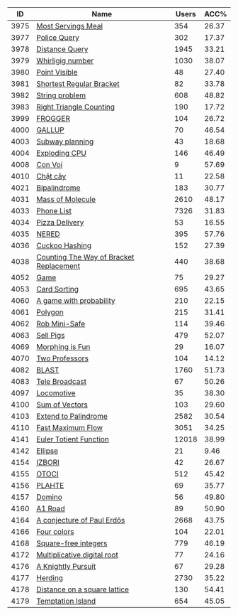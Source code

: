 | ID | Name | Users | ACC% |
|---|---|---|---|
| 3975 | [Most Servings Meal](https://www.spoj.com/problems/MKUHAR) | 354 | 26.37 |
| 3977 | [Police Query](https://www.spoj.com/problems/POLQUERY) | 302 | 17.37 |
| 3978 | [Distance Query](https://www.spoj.com/problems/DISQUERY) | 1945 | 33.21 |
| 3979 | [Whirligig number](https://www.spoj.com/problems/MZVRK) | 1030 | 38.07 |
| 3980 | [Point Visible](https://www.spoj.com/problems/MPOINT) | 48 | 27.40 |
| 3981 | [Shortest Regular Bracket](https://www.spoj.com/problems/MBRACKET) | 82 | 33.78 |
| 3982 | [String problem](https://www.spoj.com/problems/MSTRING) | 608 | 48.82 |
| 3983 | [Right Triangle Counting](https://www.spoj.com/problems/RIGHTTRI) | 190 | 17.72 |
| 3999 | [FROGGER](https://www.spoj.com/problems/FROGGER) | 104 | 26.72 |
| 4000 | [GALLUP](https://www.spoj.com/problems/GALLUP) | 70 | 46.54 |
| 4003 | [Subway planning](https://www.spoj.com/problems/SUBWAYPL) | 43 | 18.68 |
| 4004 | [Exploding CPU](https://www.spoj.com/problems/CPU) | 146 | 46.49 |
| 4008 | [Con Voi](https://www.spoj.com/problems/MCONVOI) | 9 | 57.69 |
| 4010 | [Chặt cây](https://www.spoj.com/problems/OPTCUT) | 11 | 22.58 |
| 4021 | [Bipalindrome](https://www.spoj.com/problems/MBIPALIN) | 183 | 30.77 |
| 4031 | [Mass of Molecule](https://www.spoj.com/problems/MMASS) | 2610 | 48.17 |
| 4033 | [Phone List](https://www.spoj.com/problems/PHONELST) | 7326 | 31.83 |
| 4034 | [Pizza Delivery](https://www.spoj.com/problems/MDOSTAVA) | 53 | 16.55 |
| 4035 | [NERED](https://www.spoj.com/problems/MNERED) | 395 | 57.76 |
| 4036 | [Cuckoo Hashing](https://www.spoj.com/problems/CUCKOO) | 152 | 27.39 |
| 4038 | [Counting The Way of Bracket Replacement](https://www.spoj.com/problems/MREPLBRC) | 440 | 38.68 |
| 4052 | [Game](https://www.spoj.com/problems/MGAME1) | 75 | 29.27 |
| 4053 | [Card Sorting](https://www.spoj.com/problems/MCARDS) | 695 | 43.65 |
| 4060 | [A game with probability](https://www.spoj.com/problems/KPGAME) | 210 | 22.15 |
| 4061 | [Polygon](https://www.spoj.com/problems/MPOLY) | 215 | 31.41 |
| 4062 | [Rob Mini-Safe](https://www.spoj.com/problems/MSAFE) | 114 | 39.46 |
| 4063 | [Sell Pigs](https://www.spoj.com/problems/MPIGS) | 479 | 52.07 |
| 4069 | [Morphing is Fun](https://www.spoj.com/problems/MORPH) | 29 | 16.07 |
| 4070 | [Two Professors](https://www.spoj.com/problems/TWOPROF) | 104 | 14.12 |
| 4082 | [BLAST](https://www.spoj.com/problems/MBLAST) | 1760 | 51.73 |
| 4083 | [Tele Broadcast](https://www.spoj.com/problems/MTELE) | 67 | 50.26 |
| 4097 | [Locomotive](https://www.spoj.com/problems/MTRAIN) | 35 | 38.30 |
| 4100 | [Sum of Vectors](https://www.spoj.com/problems/MVECTOR) | 103 | 29.60 |
| 4103 | [Extend to Palindrome](https://www.spoj.com/problems/EPALIN) | 2582 | 30.54 |
| 4110 | [Fast Maximum Flow](https://www.spoj.com/problems/FASTFLOW) | 3051 | 34.25 |
| 4141 | [Euler Totient Function](https://www.spoj.com/problems/ETF) | 12018 | 38.99 |
| 4142 | [Ellipse](https://www.spoj.com/problems/ELLIPSE) | 21 | 9.46 |
| 4154 | [IZBORI](https://www.spoj.com/problems/IZBORI) | 42 | 26.67 |
| 4155 | [OTOCI](https://www.spoj.com/problems/OTOCI) | 512 | 45.42 |
| 4156 | [PLAHTE](https://www.spoj.com/problems/PLAHTE) | 69 | 35.77 |
| 4157 | [Domino](https://www.spoj.com/problems/DOMINO2) | 56 | 49.80 |
| 4160 | [A1 Road](https://www.spoj.com/problems/MA1) | 89 | 50.90 |
| 4164 | [A conjecture of Paul Erdős](https://www.spoj.com/problems/HS08PAUL) | 2668 | 43.75 |
| 4166 | [Four colors](https://www.spoj.com/problems/HS08FOUR) | 104 | 22.01 |
| 4168 | [Square-free integers](https://www.spoj.com/problems/SQFREE) | 779 | 46.19 |
| 4172 | [Multiplicative digital root](https://www.spoj.com/problems/DROOT) | 77 | 24.16 |
| 4176 | [A Knightly Pursuit](https://www.spoj.com/problems/KPURSUIT) | 67 | 29.28 |
| 4177 | [Herding](https://www.spoj.com/problems/HERDING) | 2730 | 35.22 |
| 4178 | [Distance on a square lattice](https://www.spoj.com/problems/LATTICE) | 130 | 54.41 |
| 4179 | [Temptation Island](https://www.spoj.com/problems/TEMPTISL) | 654 | 45.05 |
